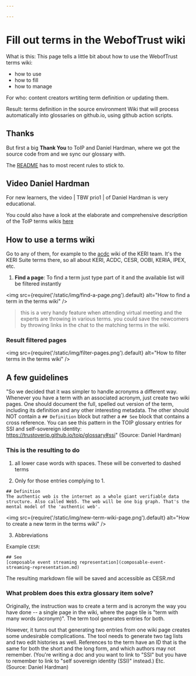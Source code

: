 ```yaml
---

---
```

# Fill out terms in the WebofTrust wiki

What is this: This page tells a little bit about how to use the WebofTrust terms wiki:

- how to use
- how to fill
- how to manage

For who: content creators wrtiting term definition or updating them.

Result: terms definition in the source environment Wiki that will process automatically into glossaries on github.io, using github action scripts.

## Thanks

But first a big **Thank You** to ToIP and Daniel Hardman, where we got the source code from and we sync our glossary with.

The [README](https://github.com/weboftrust/WOT-terms/wiki/README) has to most recent rules to stick to.

## Video Daniel Hardman

For new learners, the video | TBW prio1 | of Daniel Hardman is very educational.

You could also have a look at the elaborate and comprehensive description of the ToIP terms wikis [here](https://github.com/trustoverip/toip)


## How to use a terms wiki

Go to any of them, for example to the [acdc](https://github.com/weboftrust/WOT-terms/wiki) wiki of the KERI team. It's the KERI Suite terms there, so all about KERI, ACDC, CESR, OOBI, KERIA, IPEX, etc.

1. **Find a page**: To find a term just type part of it and the available list will be filtered instantly

<img src={require('/static/img/find-a-page.png').default} alt="How to find a term in the terms wiki" />

<!--
   <img src="https://raw.githubusercontent.com/WebOfTrust/WOT-terms/gh-pages/images/find-a-page.png" alt="how to find a term in the terms wiki" width="300" />
-->
> this is a very handy feature when attending virtual meeting and the experts are throwing in various terms.
> you could save the newcomers by throwing links in the chat to the matching terms in the wiki.

### Result filtered pages

<img src={require('/static/img/filter-pages.png').default} alt="How to filter terms in the terms wiki" />

<!--
<img src="https://raw.githubusercontent.com/WebOfTrust/WOT-terms/gh-pages/images/filter-pages.png" alt="how to filter terms in the terms wiki" width="300" />
-->
## A few guidelines

"So we decided that it was simpler to handle acronyms a different way. Whenever you have a term with an associated acronym, just create two wiki pages. One should document the full, spelled out version of the term, including its definition and any other interesting metadata. The other should NOT contain a `## Definition` block but rather a `## See` block that contains a cross reference. You can see this pattern in the TOIP glossary entries for SSI and self-sovereign identity: https://trustoverip.github.io/toip/glossary#ssi" (Source: Daniel Hardman)

### This is the resulting to do

1. all lower case words with spaces. These will be converted to dashed terms

2. Only for those entries complying to 1.

```
## Definition
The authentic web is the internet as a whole giant verifiable data structure. Also called Web5. The web will be one big graph. That's the mental model of the 'authentic web'.
```

<img src={require('/static/img/new-term-wiki-page.png').default} alt="How to create a new term in the terms wiki" />

<!--
<img src="https://WebOfTrust.github.io/WOT-terms/static/img/new-term-wiki-page.png" alt="how to create a new term in the terms wiki" width="600" />
-->
3. Abbreviations

Example `CESR`:

```
## See
[composable event streaming representation](composable-event-streaming-representation.md)
```

The resulting markdown file will be saved and accessible as CESR.md

### What problem does this extra glossary item solve?

Originally, the instruction was to create a term and is acronym the way you have done -- a single page in the wiki, where the page tile is "term with many words (acronym)". The term tool generates entries for both.

However, it turns out that generating two entries from one wiki page creates some undesirable complications. The tool needs to generate two tag lists and two edit histories as well. References to the term have an ID that is the same for both the short and the long form, and which authors may not remember. (You're writing a doc and you want to link to "SSI" but you have to remember to link to "self sovereign identity (SSI)" instead.) Etc.\
(Source: Daniel Hardman)
